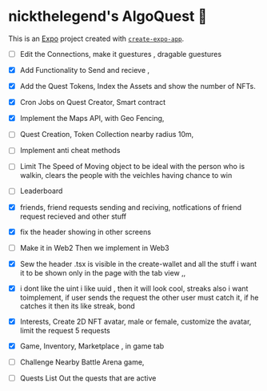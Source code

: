 # nickthelegend's AlgoQuest 👋

This is an [Expo](https://expo.dev) project created with [`create-expo-app`](https://www.npmjs.com/package/create-expo-app).

* [ ] Edit the Connections, make it guestures , dragable guestures
* [X] Add Functionality to Send and recieve ,
* [X] Add the Quest Tokens, Index the Assets and show the number of NFTs.
* [X] Cron Jobs on Quest Creator, Smart contract
* [X] Implement the Maps API, with Geo Fencing,
* [ ] Quest Creation, Token Collection nearby radius 10m,
* [ ] Implement anti cheat methods
* [ ] Limit The Speed of Moving object to be ideal with the person who is walkin, clears the people with the veichles having chance to win
* [ ] Leaderboard
* [X] friends, friend requests sending and reciving, notfications of friend request recieved and other stuff
* [X] fix the header showing in other screens
* [ ] Make it in Web2 Then we implement in Web3
* [X] Sew the header .tsx is visible in the create-wallet and all the stuff i want it to be shown only in the page with the tab view ,, 
* [X]  i dont like the uint i like uuid , then it will look cool, streaks also i want toimplement, if user sends the request the other user must catch it, if he catches it then its like streak, bond
* [X] Interests, Create 2D NFT avatar, male or female, customize the avatar, limit the request 5 requests
* [X] Game, Inventory,  Marketplace , in game tab
* [ ] Challenge Nearby Battle Arena game, 
* [ ] Quests List Out the quests that are active



